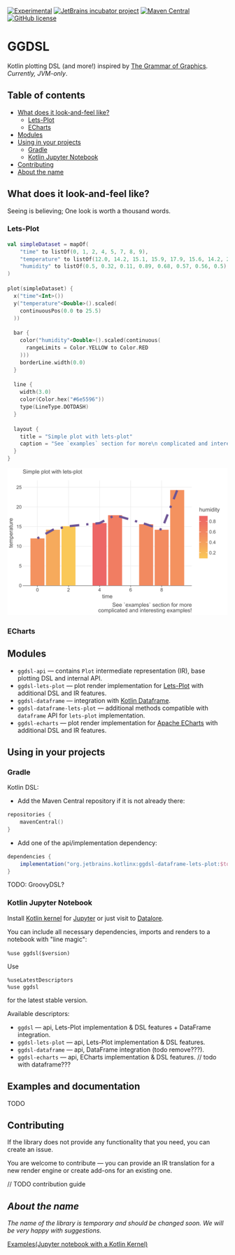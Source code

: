 [![Experimental](https://kotl.in/badges/experimental.svg)](https://kotlinlang.org/docs/components-stability.html)
[![JetBrains incubator project](https://jb.gg/badges/incubator.svg)](https://confluence.jetbrains.com/display/ALL/JetBrains+on+GitHub)
[![Maven Central](https://img.shields.io/maven-central/v/org.jetbrains.kotlinx/ggdsl-api)](https://search.maven.org/artifact/org.jetbrains.kotlinx/ggdsl-api)
[![GitHub license](https://img.shields.io/badge/license-Apache%20License%202.0-blue.svg?style=flat)](https://www.apache.org/licenses/LICENSE-2.0)

# GGDSL

Kotlin plotting DSL (and more!) inspired
by [The Grammar of Graphics](https://www.goodreads.com/book/show/2549408.The_Grammar_of_Graphics). 
*Currently, JVM-only*.

## Table of contents

<!--- TOC -->

* [What does it look-and-feel like?](#what-does-it-look-and-feel-like)
   * [Lets-Plot](#lets-plot)
   * [ECharts](#echarts)
* [Modules](#modules)
* [Using in your projects](#using-in-your-projects)
    * [Gradle](#gradle)
    * [Kotlin Jupyter Notebook](#kotlin-jupyter-notebook)
* [Contributing](#contributing)
* [About the name](#about-the-name)

<!--- END -->

## What does it look-and-feel like?

Seeing is believing; One look is worth a thousand words.

### Lets-Plot

```kotlin
val simpleDataset = mapOf(
    "time" to listOf(0, 1, 2, 4, 5, 7, 8, 9),
    "temperature" to listOf(12.0, 14.2, 15.1, 15.9, 17.9, 15.6, 14.2, 24.3),
    "humidity" to listOf(0.5, 0.32, 0.11, 0.89, 0.68, 0.57, 0.56, 0.5)
)

plot(simpleDataset) {
  x("time"<Int>())
  y("temperature"<Double>().scaled(
    continuousPos(0.0 to 25.5)
  ))

  bar {
    color("humidity"<Double>().scaled(continuous(
      rangeLimits = Color.YELLOW to Color.RED
    )))
    borderLine.width(0.0)
  }

  line {
    width(3.0)
    color(Color.hex("#6e5596"))
    type(LineType.DOTDASH)
  }

  layout {
    title = "Simple plot with lets-plot"
    caption = "See `examples` section for more\n complicated and interesting examples!"
  }
}
```
![GGDSL example via Lets-plot](examples/images/lets_plot_simple.png)

### ECharts

## Modules
* `ggdsl-api` &mdash; contains `Plot` intermediate representation (IR), base plotting DSL and internal API.
* `ggdsl-lets-plot` &mdash; plot render implementation for [Lets-Plot](https://github.com/JetBrains/lets-plot) 
with additional DSL and IR features.
* `ggdsl-dataframe` &mdash; integration with [Kotlin Dataframe](https://github.com/Kotlin/dataframe).
* `ggdsl-dataframe-lets-plot` &mdash; additional methods compatible with `dataframe` API for `lets-plot` implementation.
* `ggdsl-echarts` &mdash; plot render implementation for [Apache ECharts](https://echarts.apache.org/en/index.html)
  with additional DSL and IR features.

## Using in your projects

### Gradle 

Kotlin DSL:

- Add the Maven Central repository if it is not already there:

```kotlin
repositories {
    mavenCentral()
}
```
- Add one of the api/implementation dependency:

```groovy
dependencies {
    implementation("org.jetbrains.kotlinx:ggdsl-dataframe-lets-plot:$todo_release_version")
}
```

TODO: GroovyDSL?

### Kotlin Jupyter Notebook

Install [Kotlin kernel](https://github.com/Kotlin/kotlin-jupyter) for
[Jupyter](https://jupyter.org/)
or just visit to [Datalore](https://datalore.jetbrains.com/).

You can include all necessary dependencies, imports and renders to a notebook with "line magic":

``%use ggdsl($version)``

Use
```
%useLatestDescriptors
%use ggdsl
```
for the latest stable version.


Available descriptors:
    
* `ggdsl` &mdash; api, Lets-Plot implementation & DSL features + DataFrame integration.
* `ggdsl-lets-plot` &mdash; api, Lets-Plot implementation & DSL features.
* `ggdsl-dataframe` &mdash; api, DataFrame integration (todo remove???).
* `ggdsl-echarts` &mdash; api, ECharts implementation & DSL features. // todo with dataframe???

## Examples and documentation

TODO 

## Contributing

If the library does not provide any functionality that you need, you can create an issue.

You are welcome to contribute &mdash; you can provide an IR translation for a new render engine or create add-ons for 
an existing one.


// TODO contribution guide

## *About the name*

*The name of the library is temporary and should be changed soon. We will be very happy with suggestions.*





[Examples(Jupyter notebook with a Kotlin Kernel)](https://github.com/AndreiKingsley/lib-ggdsl/tree/main/examples)

